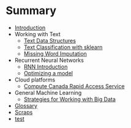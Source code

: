 # Summary

* [Introduction](README.md)
* Working with Text
    * [Text Data Structures](text-data-structures.md)
    * [Text Classification with sklearn](text_classification_with_sklearn.md)
    * [Missing Word Imputation](missing_word_imputation/missing_word_prediction_via_ngrams.md)
* Recurrent Neural Networks
    * [RNN Introduction](recurrent_neural_networks/RNN_introduction.md)
    * [Optimizing a model](recurrent_neural_networks/optimizing_your_model.md)
* Cloud platforms 
    * [Compute Canada Rapid Access Service](CC_gpu_service.md)
* General Machine Learning
    * [Strategies for Working with Big Data](general_machine_learning/strategies_for_big_data.md)
* [Glossary](glossary.md)
* [Scraps](scraps.md)
* [test](recurrent_neural_networks/dichan_demo.md)

